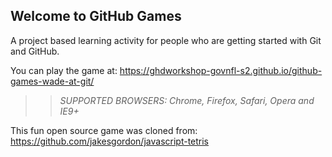 ## Welcome to GitHub Games

A project based learning activity for people who are getting started with Git and GitHub.

You can play the game at: https://ghdworkshop-govnfl-s2.github.io/github-games-wade-at-git/

>> _*SUPPORTED BROWSERS*: Chrome, Firefox, Safari, Opera and IE9+_

This fun open source game was cloned from: https://github.com/jakesgordon/javascript-tetris
